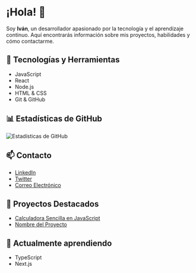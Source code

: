 # ¡Hola! 👋

Soy **Iván**, un desarrollador apasionado por la tecnología y el aprendizaje continuo. Aquí encontrarás información sobre mis proyectos, habilidades y cómo contactarme.

## 🔧 Tecnologías y Herramientas
- JavaScript
- React
- Node.js
- HTML & CSS
- Git & GitHub

## 📊 Estadísticas de GitHub
![Estadísticas de GitHub](https://github-readme-stats.vercel.app/api?username=tu-usuario&show_icons=true&theme=radical)

## 📫 Contacto
- [LinkedIn](https://www.linkedin.com/in/tu-usuario)
- [Twitter](https://twitter.com/tu-usuario)
- [Correo Electrónico](mailto:tu-correo@example.com)

## 🌟 Proyectos Destacados
- [Calculadora Sencilla en JavaScript](https://github.com/tu-usuario/calculadora-sencilla-js)
- [Nombre del Proyecto](https://github.com/tu-usuario/nombre-del-proyecto)

## 🌱 Actualmente aprendiendo
- TypeScript
- Next.js
